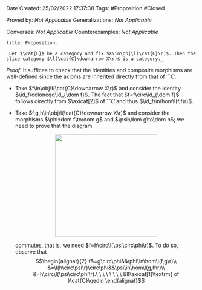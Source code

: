 <br />
<br />

Date Created: 25/02/2022 17:37:38
Tags: #Proposition #Closed 

Proved by: _Not Applicable_
Generalizations: _Not Applicable_

Converses: _Not Applicable_
Counterexamples: _Not Applicable_

``` ad-Proposition
title: Proposition.

_Let $\cat{C}$ be a category and fix $X\in\obj\l(\cat{C}\r)$. Then the slice category $\l(\cat{C}\downarrow X\r)$ is a category._

```

_Proof_. It suffices to check that the identities and composite morphisms are well-defined since the axioms are inherited directly from that of $\cat{C}$.
* Take $f\in\obj\l(\cat{C}\downarrow X\r)$ and consider the identity $\id_f\coloneqq\id_{\dom f}$. The fact that $f=f\circ\id_{\dom f}$ follows directly from $\axicat[2]$ of $\cat{C}$ and thus $\id_f\in\hom\l(f,f\r)$.
* Take $f,g,h\in\obj\l(\cat{C}\downarrow X\r)$ and consider the morphisms $\phi:\dom f\to\dom g$ and $\psi:\dom g\to\dom h$; we need to prove that the diagram
    <center><img src="https://raw.githubusercontent.com/zhaoshenzhai/MathWiki/master/Images/25-02-2022_175305/image.svg", width=270></center>

    commutes, that is, we need $f=h\circ\l(\psi\circ\phi\r)$. To do so, observe that$$\begin{alignat}{2}
        f&=g\circ\phi&&\phi\in\hom\l(f,g\r)\\
        &=\l(h\circ\psi\r)\circ\phi&&\psi\in\hom\l(g,h\r)\\
        &=h\circ\l(\psi\circ\phi\r).\ \ \ \ \ \ \ \ &&\axicat[1]\textrm{ of }\cat{C}\qedin
    \end{alignat}$$
